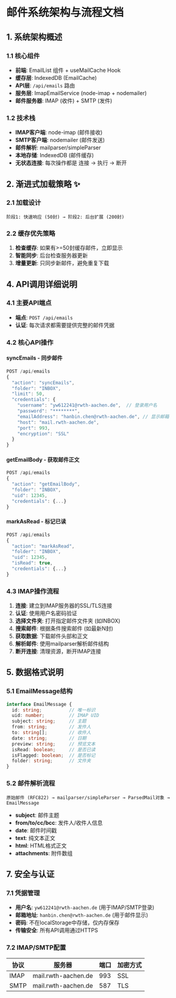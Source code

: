# 邮件系统架构与流程文档

## 1. 系统架构概述

### 1.1 核心组件
- **前端**: EmailList 组件 + useMailCache Hook
- **缓存层**: IndexedDB (EmailCache)
- **API层**: `/api/emails` 路由
- **服务层**: ImapEmailService (node-imap + nodemailer)
- **邮件服务器**: IMAP (收件) + SMTP (发件)

### 1.2 技术栈
- **IMAP客户端**: node-imap (邮件接收)
- **SMTP客户端**: nodemailer (邮件发送)  
- **邮件解析**: mailparser/simpleParser
- **本地存储**: IndexedDB (邮件缓存)
- **无状态连接**: 每次操作都是 连接 → 执行 → 断开

## 2. 渐进式加载策略 ✨

### 2.1 加载设计
```
阶段1: 快速响应 (50封) → 阶段2: 后台扩展 (200封)
```


### 2.2 缓存优先策略
1. **检查缓存**: 如果有>=50封缓存邮件，立即显示
2. **智能同步**: 后台检查服务器更新
3. **增量更新**: 只同步新邮件，避免重复下载

## 4. API调用详细说明

### 4.1 主要API端点
- **端点**: `POST /api/emails`
- **认证**: 每次请求都需要提供完整的邮件凭据

### 4.2 核心API操作

#### syncEmails - 同步邮件
```javascript
POST /api/emails
{
  "action": "syncEmails",
  "folder": "INBOX",
  "limit": 50,
  "credentials": {
    "username": "yw612241@rwth-aachen.de",  // 登录用户名
    "password": "********",
    "emailAddress": "hanbin.chen@rwth-aachen.de", // 显示邮箱
    "host": "mail.rwth-aachen.de",
    "port": 993,
    "encryption": "SSL"
  }
}
```

#### getEmailBody - 获取邮件正文
```javascript
POST /api/emails
{
  "action": "getEmailBody",
  "folder": "INBOX",
  "uid": 12345,
  "credentials": {...}
}
```

#### markAsRead - 标记已读
```javascript
POST /api/emails
{
  "action": "markAsRead",
  "folder": "INBOX", 
  "uid": 12345,
  "isRead": true,
  "credentials": {...}
}
```

### 4.3 IMAP操作流程
1. **连接**: 建立到IMAP服务器的SSL/TLS连接
2. **认证**: 使用用户名密码验证
3. **选择文件夹**: 打开指定邮件文件夹 (如INBOX)
4. **搜索邮件**: 根据条件搜索邮件 (如最新N封)
5. **获取数据**: 下载邮件头部和正文
6. **解析邮件**: 使用mailparser解析邮件结构
7. **断开连接**: 清理资源，断开IMAP连接

## 5. 数据格式说明

### 5.1 EmailMessage结构
```typescript
interface EmailMessage {
  id: string;          // 唯一标识
  uid: number;         // IMAP UID
  subject: string;     // 主题
  from: string;        // 发件人
  to: string[];        // 收件人
  date: string;        // 日期
  preview: string;     // 预览文本
  isRead: boolean;     // 是否已读
  isFlagged: boolean;  // 是否标记
  folder: string;      // 文件夹
}
```

### 5.2 邮件解析流程
```
原始邮件 (RFC822) → mailparser/simpleParser → ParsedMail对象 → EmailMessage
```

- **subject**: 邮件主题
- **from/to/cc/bcc**: 发件人/收件人信息  
- **date**: 邮件时间戳
- **text**: 纯文本正文
- **html**: HTML格式正文
- **attachments**: 附件数组



## 7. 安全与认证

### 7.1 凭据管理
- **用户名**: `yw612241@rwth-aachen.de` (用于IMAP/SMTP登录)
- **邮箱地址**: `hanbin.chen@rwth-aachen.de` (用于邮件显示)
- **密码**: 不在localStorage中存储，仅内存保存
- **传输安全**: 所有API调用通过HTTPS

### 7.2 IMAP/SMTP配置
| 协议 | 服务器 | 端口 | 加密方式 |
|------|--------|------|----------|
| IMAP | mail.rwth-aachen.de | 993 | SSL |
| SMTP | mail.rwth-aachen.de | 587 | TLS |
